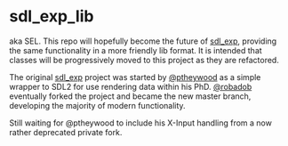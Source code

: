 # sdl_exp_lib
aka SEL. This repo will hopefully become the future of [sdl_exp](https://github.com/Robadob/sdl_exp), providing the same functionality in a more friendly lib format. It is intended that classes will be progressively moved to this project as they are refactored.

The original [sdl_exp](https://github.com/Robadob/sdl_exp) project was started by [@ptheywood](https://github.com/ptheywood) as a simple wrapper to SDL2 for use rendering data within his PhD. [@robadob](https://github.com/Robadob) eventually forked the project and became the new master branch, developing the majority of modern functionality.

Still waiting for @ptheywood to include his X-Input handling from a now rather deprecated private fork.
